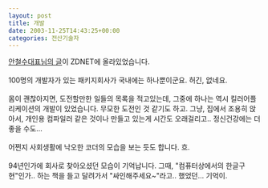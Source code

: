 ```yaml
---
layout: post
title: 개발
date: 2003-11-25T14:43:25+00:00
categories: 전산기술자
---
```

<a href="http://www.zdnet.co.kr/hotissue/devcolumn/article.jsp?id=65385" target=bb>안철수대표님의 글</a>이 ZDNET에 올라있었습니다.<br /><br />100명의 개발자가 있는 패키지회사가 국내에는 하나뿐이군요. 허긴, 없네요. <br /><br />몸이 괜찮아지면, 도전할만한 일들의 목록을 적고있는데, 그중에 하나는 역시 킬러어플리케이션의 개발이 있었습니다. 무모한 도전인 것 같기도 하고. 그냥, 집에서 조용히 앉아서, 개인용 컴파일러 같은 것이나 만들고 있는게 시간도 오래걸리고.. 정신건강에는 더 좋을 수도...<br /><br />어쩐지 사회생활에 낙오한 코더의 모습을 보는 듯도 합니다. 흐.<br /><br />94년인가에 회사로 찾아오셨던 모습이 기억납니다. 그때, "컴퓨터상에서의 한글구현"인가.. 하는 책을 들고 달려가서 "싸인해주세요~"라고.. 했었던... 기억이.
